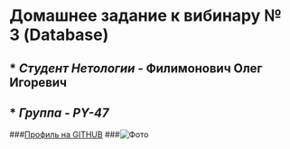 # Домашнее задание к вибинару № 3 (Database)

## * *Студент Нетологии* - **Филимонович Олег Игоревич**
## * *Группа - PY-47*

###[Профиль на GITHUB](https://github.com/Oleg051191)
###![Фото](https://vk.com/id696385699?z=photo696385699_457239018%2Falbum696385699_0%2Frev)